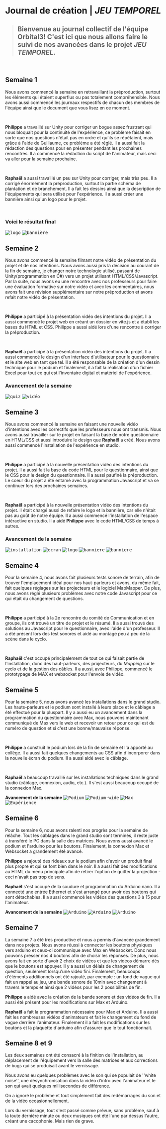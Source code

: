 # Journal de création | *JEU TEMPOREL*
> ## Bienvenue au journal collectif de l'équipe Orbital3! C'est ici que nous allons faire le suivi de nos avancées dans le projet _**JEU TEMPOREL**_.
<br>

## Semaine 1

Nous avons commencé la semaine en retravaillant la préproduction, surtout les éléments qui étaient superflus ou pas totalement compréhensible. Nous avons aussi commencé les journaux respectifs de chacun des membres de l'équipe ainsi que le document que vous lisez en ce moment. 

<br>

**Philippe** a travaillé sur Unity pour corriger un bogue assez frustrant qui nous bloquait pour la continuité de l'expérience, ce problème faisait en sorte que nos questions n'était pas en ordre et qu'ils se répètaient, mais grâce à l'aide de Guillaume, ce problème a été réglé. Il a aussi fait la rédaction des questions pour en présenter pendant les prochaines rencontres. Il a commencé la rédaction du script de l'animateur, mais ceci va aller pour la semaine prochaine.

<br>

**Raphaël** a aussi travaillé un peu sur Unity pour corriger, mais très peu. Il a corrigé énormément la préproduction, surtout la partie schéma de plantation et de branchement. Il a fait les dessins ainsi que la description de l'équipements qui sera utilisé pour l'expérience. Il a aussi créer une bannière ainsi qu'un logo pour le projet. 

<br>

### **Voici le résultat final**
<kbd>![logo](../web/medias/logo-site.png)</kbd>
<kbd>![bannière](../web/medias/banniere_temporalis.png)</kbd>

## Semaine 2

Nous avons commencé la semaine filmant notre vidéo de présentation du projet et de nos intentions. Nous avons aussi pris la décision au courant de la fin de semaine, je changer notre technologie utilisé, passant de Unity(programmation en C#) vers un projet utilisant HTML/CSS/Javascript. Par la suite, nous avons eu une rencontre avec nos professeurs pour faire une évaluation formative sur notre vidéo et avec les commentaires, nous avons fait une révision supplémentaire sur notre préproduction et avons refait notre vidéo de présentation.

<br>

**Philippe** a participé à la présentation vidéo des intentions du projet. Il a aussi commencé le projet web en créant un dossier en vite.js et a établi les bases du HTML et CSS. Philippe a aussi aidé lors d'une rencontre à corriger la préproduction.

<br>

**Raphaël** a participé à la présentation vidéo des intentions du projet. Il a aussi commencé le design d'un interface d'utilisateur pour le questionnaire et le site web en tant que tel. Il a été responsable de la création d'un dessin technique pour le podium et finalement, il a fait la réalisation d'un fichier Excel pour tout ce qui est l'inventaire digital et matériel de l'expérience.

### **Avancement de la semaine**
<kbd>![quiz](../production/medias/v3.png)</kbd>
<kbd>![vidéo](../production/medias/semaine-2.2-philippe.png)</kbd>


## Semaine 3
Nous avons commencé la semaine en faisant une nouvelle vidéo d'intentions avec les correctifs que les professeurs nous ont transmis. Nous avons aussi travailler sur le projet en faisant la base de notre questionnaire en HTML/CSS et aussi introduire le design que **Raphaël** a créé. Nous avons aussi commencé l'installation de l'expérience en studio. 

<br>

**Philippe** a participé à la nouvelle présentation vidéo des intentions du projet. Il a aussi fait la base du code HTML pour le questionnaire, ainsi que le CSS pour le design du questionnaire. Il a aussi paufiné la préproduction. Le coeur du projet a été entamé avec la programmation Javascript et va se continuer lors des prochaines semaines.

<br>

**Raphaël** a participé à la nouvelle présentation vidéo des intentions du projet. Il était chargé aussi de refaire le logo et la bannière, car elle n'était pas au goût de notre équipe. Il a aussi commencé l'installation de l'espace intéractive en studio. Il a aidé **Philippe** avec le code HTML/CSS de temps à autres.

### **Avancement de la semaine**
<kbd>![installation](medias/image_installation.jpg)</kbd>
<kbd>![ecran](medias/image_ecran.jpg)</kbd>
<kbd>![logo](../web/medias/logo.png)</kbd>
<kbd>![banniere](../web/medias/Banniere.png)</kbd>
<kbd>![banniere](../web/medias/semaine03-code.png)</kbd>

## Semaine 4
Pour la semaine 4, nous avons fait plusieurs tests sonore de terrain, afin de trouver l'emplacement idéal pour nos haut-parleurs et avons, du même fait, fait quelques réglages sur les projecteurs et le logiciel MapMapper. De plus, nous avons réglé plusieurs problèmes avec notre code Javascript pour ce qui était du changement de questions.

<br>

**Philippe** a participé à la 2e rencontre du comité de Communication et en groupe, ils ont trouvé un titre de projet et le résumé. Il a aussi trouvé des solutions au Javascript pour le questionnaire, avec l'aide d'un professeur. Il a été présent lors des test sonores et aidé au montage peu à peu de la scène dans le cyclo.

<br>

**Raphaël** c'est occupé principalement de tout ce qui faisait partie de l'installation, donc des haut-parleurs, des projecteurs, du *Mapping* sur le cyclo et de la gestion des câbles. Il a aussi, avec Philippe, commencé le prototypage de MAX et websocket pour l'envoie de vidéo.


## Semaine 5
Pour la semaine 5, nous avons avancé les installations dans le grand studio. Les hauts-parleurs et le podium sont installé à leurs place et le câblage a été effectué pour la pluspart. Il y a aussi eu un avancement dans la programmation du questionnaire avec Max, nous pouvons maintenant communiqué de Max vers le web et recevoir un retour pour ce qui est du numéro de question et si c'est une bonne/mauvaise réponse.

<br>

**Philippe** a construit le podium lors de la fin de semaine et l'a apporté au collège. Il a aussi fait quelques changements au CSS afin d'incorporer dans la nouvelle écran du podium. Il a aussi aidé avec le câblage.

<br>

**Raphaël** a beaucoup travaillé sur les installations techniques dans le grand studio (câblage, connexion, audio, etc.). Il s'est aussi beaucoup occupé de la connexion Max.

**Avancement de la semaine**
<kbd>![Podium](medias/podium.jpeg)</kbd>
<kbd>![Podium-wide](medias/podium-wide.jpeg)</kbd>
<kbd>![Max](medias/max.jpeg)</kbd>
<kbd>![Expérience](medias/experience.jpeg)</kbd>

## Semaine 6
Pour la semaine 6, nous avons ralenti nos progrès pour la semaine de relâche. Tout les câblages dans le grand studio sont terminés, il reste juste à transféré le PC dans la salle des matrices. Nous avons aussi avancé le podium et l'arduino pour les boutons. Finalement, la connexion Max et Websocket a grandement été avancé.

**Philippe** a rajouté des rideaux sur le podium afin d'avoir un produit final plus propre et qui se font bien dans le noir. Il a aussi fait des modifications au HTML du menu principale afin de retirer l'option de quitter la projection - ceci n'avait pas trop de sens.

**Raphaël** s'est occupé de la soudure et programmation du Arduino nano. Il a connecté une entrée Ethernet et s'est arrangé pour avoir des boutons qui sont détachables. Il a aussi commencé les vidéos des questions 3 à 15 pour l'animateur.

**Avancement de la semaine**
<kbd>![Arduino](medias/arduino_01.jpg)</kbd>
<kbd>![Arduino](medias/arduino_02.jpg)</kbd>
<kbd>![Arduino](medias/arduino_03.jpg)</kbd>

## Semaine 7
La semaine 7 a été très productive et nous a permis d'avancée grandement dans nos projets. Nous avons réussi à connecter les boutons physiques vers arduino et ceux-ci communique avec Max en Websocket. Donc nous pouvons presser nos 4 boutons afin de choisir les réponses. De plus, nous avons fait en sorte d'avoir 2 choix de vidéos et que les vidéos démarre dès que le boutons est appuyer. Il y a aussi un délais de changement de question, seulement lorsqu'une vidéo fini. Finalement, beaucoups d'éléments additionnels ont été rajouté, par exemple : un fond de vague qui fait un rappel au jeu, une bande sonore de 10min avec changement à travers le temps et ainsi que 2 vidéos pour les 2 possibilités de fin.

**Philippe** a aidé avec la création de la bande sonore et des vidéos de fin. Il a aussi été présent pour les modifications sur Max et Arduino.

**Raphaël** a fait la programmation nécessaire pour Max et Arduino. Il a aussi fait les nombreuses vidéos d'animateurs et fait le changement du fond de vague derrière l'animateur. Finalement il a fait les modifications sur les boutons et la plaquette d'arduino afin d'assurer que le tout fonctionnait.

## Semaine 8 et 9

Les deux semaines ont été consacré à la finition de l'installation, au déplacement de l'équipement vers la salle des matrices et aux corrections de bugs qui se produisait avant le vernissage.

Nous avons eu quelques problèmes avec le son qui se populait de ''white noise'', une désynchronisation dans la vidéo d'intro avec l'animateur et le son qui avait quelques millisecondes de différence. 

On a ignoré le problème et tout simplement fait des redémarrages du son et de la vidéo occasionnellement.

Lors du vernissage, tout s'est passé comme prévue, sans problème, sauf à la toute dernière minute ou deux musiques ont été l'une par dessus l'autre, créant une cacophonie. Mais rien de grave. 






